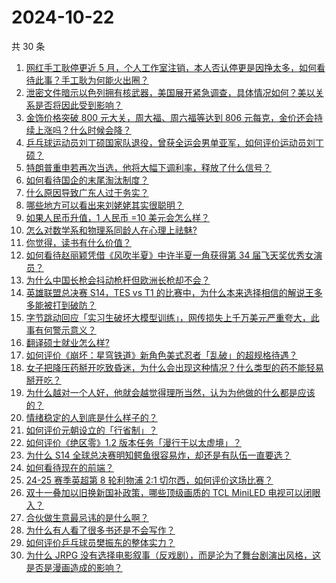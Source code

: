 # 2024-10-22

共 30 条

<!-- BEGIN ZHIHUVIDEO -->
<!-- 最后更新时间 Tue Oct 22 2024 00:26:18 GMT+0800 (China Standard Time) -->
1. [网红手工耿停更近 5 月，个人工作室注销，本人否认停更是因挣太多，如何看待此事？手工耿为何能火出圈？](https://www.zhihu.com/question/1459434772)
1. [泄密文件暗示以色列拥有核武器，美国展开紧急调查，具体情况如何？美以关系是否将因此受到影响？](https://www.zhihu.com/question/1543405716)
1. [金饰价格突破 800 元大关，周大福、周六福等达到 806 元每克，金价还会持续上涨吗？什么时候会降？](https://www.zhihu.com/question/1360917741)
1. [乒乓球运动员刘丁硕国家队退役，曾获全运会男单亚军，如何评价运动员刘丁硕？](https://www.zhihu.com/question/1611860059)
1. [特朗普重申若再次当选，他将大幅下调利率，释放了什么信号？](https://www.zhihu.com/question/1553416540)
1. [如何看待国企的末尾淘汰制度？](https://www.zhihu.com/question/692038920)
1. [什么原因导致广东人过于务实？](https://www.zhihu.com/question/807244692)
1. [哪些地方可以看出来刘姥姥其实很聪明？](https://www.zhihu.com/question/661067702)
1. [如果人民币升值，1 人民币 =10 美元会怎么样？](https://www.zhihu.com/question/665438649)
1. [怎么对数学系和物理系同龄人在心理上祛魅?](https://www.zhihu.com/question/906578810)
1. [你觉得，读书有什么价值？](https://www.zhihu.com/question/1344545143)
1. [如何看待赵丽颖凭借《风吹半夏》中许半夏一角获得第 34 届飞天奖优秀女演员？](https://www.zhihu.com/question/667801546)
1. [为什么中国长枪会抖动枪杆但欧洲长枪却不会？](https://www.zhihu.com/question/1465927826)
1. [英雄联盟总决赛 S14，TES vs T1 的比赛中，为什么本来选择相信的解说王多多能被打到破防？](https://www.zhihu.com/question/1482073437)
1. [字节跳动回应「实习生破坏大模型训练」，网传损失上千万美元严重夸大，此事有何警示意义？](https://www.zhihu.com/question/1369530836)
1. [翻译硕士就业怎么样?](https://www.zhihu.com/question/504661441)
1. [如何评价《崩坏：星穹铁道》新角色美式忍者「乱破」的超规格待遇？](https://www.zhihu.com/question/1563812662)
1. [女子把降压药掰开吃致昏迷，为什么会出现这种情况？什么类型的药不能轻易掰开吃？](https://www.zhihu.com/question/1497941420)
1. [为什么越对一个人好，他就会越觉得理所当然，认为为他做的什么都是应该的？](https://www.zhihu.com/question/344695283)
1. [情绪稳定的人到底是什么样子的？](https://www.zhihu.com/question/617541493)
1. [如何评价元朝设立的「行省制」？](https://www.zhihu.com/question/56574188)
1. [如何评价《绝区零》1.2 版本任务「漫行于以太虚境」？](https://www.zhihu.com/question/1453123429)
1. [为什么 S14 全球总决赛明知鳄鱼很容易炸，却还是有队伍一直要选？](https://www.zhihu.com/question/1516678478)
1. [如何看待现在的前端？](https://www.zhihu.com/question/634451206)
1. [24-25 赛季英超第 8 轮利物浦 2:1 切尔西，如何评价这场比赛？](https://www.zhihu.com/question/1512131857)
1. [双十一叠加以旧换新国补政策，哪些顶级画质的 TCL MiniLED 电视可以闭眼入？](https://www.zhihu.com/question/1546357623)
1. [合伙做生意最忌讳的是什么啊？](https://www.zhihu.com/question/667829574)
1. [为什么有人看了很多书还是不会写作？](https://www.zhihu.com/question/1443104415)
1. [如何评价乒乓球员樊振东的整体实力？](https://www.zhihu.com/question/766020763)
1. [为什么 JRPG 没有选择电影叙事（反戏剧），而是沦为了舞台剧演出风格，这是否是漫画造成的影响？](https://www.zhihu.com/question/1454469702)
<!-- END ZHIHUVIDEO -->
